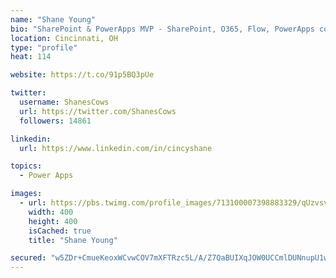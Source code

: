 ```yaml
---
name: "Shane Young"
bio: "SharePoint & PowerApps MVP - SharePoint, O365, Flow, PowerApps consulting? @PowerApps911 | Pure Snark? You found it."
location: Cincinnati, OH
type: "profile"
heat: 114

website: https://t.co/91p5BQ3pUe

twitter:
  username: ShanesCows
  url: https://twitter.com/ShanesCows
  followers: 14861

linkedin:
  url: https://www.linkedin.com/in/cincyshane

topics:
  - Power Apps

images:
  - url: https://pbs.twimg.com/profile_images/713100007398883329/qUzvsvQ3_400x400.jpg
    width: 400
    height: 400
    isCached: true
    title: "Shane Young"

secured: "w5ZDr+CmueKeoxWCvwCOV7mXFTRzc5L/A/Z7QaBUIXqJOW0UCCmlDUNnupU1wc4emLFR6e2sj88VVUELdCuIFKuQY7UT1UO4KAmeCiXYPNZ30XYoWvawhnq4q9OWnU52pba49DsQw1hHv7kvsqfDhqJjGCXmmVZ+SMup4vvFXT/uB3ltSATAGKLDitStzHAg30O3x784fXFqwGnwhzql6X2swe6djEM1oV4/dw54q/fFaq25oFf2QIxQ++u+mpzxpqv0+zcoyDIdqnKan0jKj9IHqRDDJ1QK2HYZ1uQ0yxMDVB43bNU0WzeBzswFcCOOT/tnMPiooyBuRjTarMHsSUAB/KdF+lxEKPqLKt34698vwf/pMaS1O/1MKdZnoURdC0464cXxMDXyEHChc/ydg+fXIQSRFZCxz1nZ4gBD2Yk=;Ak7OD2YQDXeEevzW73S7GA=="
---
```


